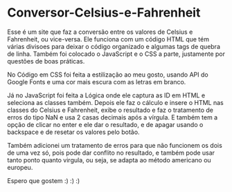 # Conversor-Celsius-e-Fahrenheit

Esse é um site que faz a conversão entre os valores de Celsius e Fahrenheit, ou vice-versa. Ele funciona com um código HTML que tém várias divisoes para deixar o código organizado e algumas tags de quebra de linha. Também foi colocado o JavaScript e o CSS a parte, justamente por questões de boas práticas.

No Código em CSS foi feita a estilização ao meu gosto, usando API do Google Fonts e uma cor mais escura com as letras em branco.

Já no JavaScript foi feita a Lógica onde ele captura as ID em HTML e seleciona as classes também. Depois ele faz o cálculo e insere o HTML nas classes do Celsius e Fahrenheit, exibe o resultado e faz o tratamento de erros do tipo NaN e usa 2 casas decimais após a vírgula. E também tem a opção de clicar no enter e ele dar o resultado, e de apagar usando o backspace e de resetar os valores pelo botão.

Também adicionei um tratamento de erros para que não funcionem os dois de uma vez só, pois pode dar conflito no resultado, e também pode usar tanto ponto quanto virgula, ou seja, se adapta ao método americano ou europeu.


Espero que gostem :) :) :)
